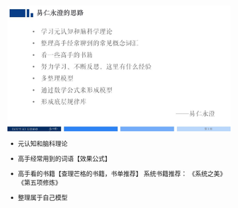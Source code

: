 ![](./_image/ffede91b000ab4fb7f82ecbab8a7e15a.jpg)
 - 元认知和脑科理论
 - 高手经常用到的词语【效果公式】
 - 高手看的书籍【查理芒格的书籍，书单推荐】
         系统书籍推荐：
        《系统之美》
        《第五项修炼》

 - 整理属于自己模型


